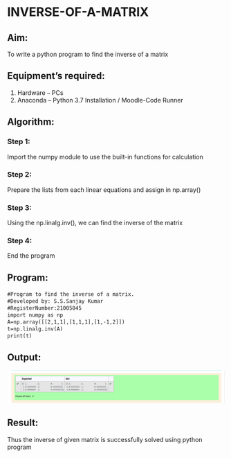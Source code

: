 # INVERSE-OF-A-MATRIX
## Aim:
To write a python program to find the inverse of a matrix
## Equipment’s required:
1. 	Hardware – PCs
2. 	Anaconda – Python 3.7 Installation / Moodle-Code Runner
## Algorithm:
### Step 1: 
Import the numpy module to use the built-in functions for calculation
### Step 2:
Prepare the lists from each linear equations and assign in np.array() 
### Step 3: 
Using the np.linalg.inv(), we can find the inverse of the matrix
### Step 4: 
End the program
## Program:
```
#Program to find the inverse of a matrix.
#Developed by: S.S.Sanjay Kumar
#RegisterNumber:21005845
import numpy as np
A=np.array([[2,1,1],[1,1,1],[1,-1,2]])
t=np.linalg.inv(A)
print(t)
```
## Output:
![MATH3](./Linalg03.png)
## Result:
Thus the inverse of given matrix is successfully solved using python program

